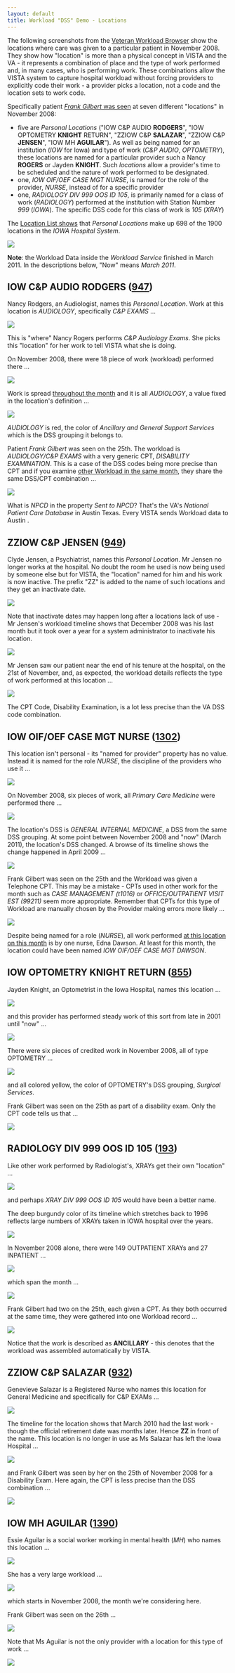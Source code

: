 ```yaml
---
layout: default
title: Workload "DSS" Demo - Locations
---
```


The following screenshots from the [Veteran Workload Browser](https://workload.vistadataproject.info) show the locations where care was given to a particular patient in November 2008. They show how "location" is more than a physical concept in VISTA and the VA - it represents a combination of place and the type of work performed and, in many cases, who is performing work. These combinations allow the VISTA system to capture hospital workload without forcing providers to explicitly code their work - a provider picks a location, not a code and the location sets to work code.

Specifically patient [_Frank Gilbert_ was seen](https://workload.vistadataproject.info/patientCalendar/workDetails/7199390/2008/10) at seven different "locations" in November 2008:
  * five are _Personal Locations_ ("IOW C&P AUDIO __RODGERS__", "IOW OPTOMETRY __KNIGHT__ RETURN", "ZZIOW C&P __SALAZAR__", "ZZIOW C&P __JENSEN__", "IOW MH __AGUILAR__"). As well as being named for an institution (_IOW_ for Iowa) and type of work (_C&P AUDIO_, _OPTOMETRY_), these locations are named for a particular provider such a Nancy __ROGERS__ or Jayden __KNIGHT__. Such _locations_ allow a provider's time to be scheduled and the nature of work performed to be designated.
  * one, _IOW OIF/OEF CASE MGT NURSE_, is named for the role of the provider, _NURSE_, instead of for a specific provider
  * one, _RADIOLOGY DIV 999 OOS ID 105_, is primarily named for a class of work (_RADIOLOGY_) performed at the institution with Station Number _999_ (_IOWA_). The specific DSS code for this class of work is _105_ (_XRAY_) 

The [Location List shows](https://workload.vistadataproject.info/locations?page=0&pageSize=20&sortBy=label&sortDir=asc&institution=-1&division=-1&stopCode=-1&creditStopCode=-1&type44=-1&isPersonal=true&excludeDeleted=false) that _Personal Locations_ make up 698 of the 1900 locations in the _IOWA Hospital System_.

![](imagesLocn/LocationPersonalList.png)

__Note__: the Workload Data inside the _Workload Service_ finished in March 2011. In the descriptions below, "Now" means _March 2011_.

## IOW C&P AUDIO RODGERS ([947](https://workload.vistadataproject.info/locationDetails/947))

Nancy Rodgers, an Audiologist, names this _Personal Location_. Work at this location is _AUDIOLOGY_, specifically
_C&P EXAMS_ ...

![](imagesLocn/Locn_IOW_CP_AUDIO_ROGERS_.png)

This is "where" Nancy Rogers performs _C&P Audiology Exams_. She picks this "location" for her work to tell VISTA what she is doing.

On November 2008, there were 18 piece of work (workload) performed there ...

![](imagesLocn/LocnIOW_CP_AUDIO_ROGERS_TIMELINE_11_08.png)

Work is spread [throughout the month](https://workload.vistadataproject.info/locationCalendar/workDetails/947/2008/10) and it is all _AUDIOLOGY_, a value fixed in the location's definition ...

![](imagesLocn/LocnIOW_CP_AUDIO_ROGERS_DETAILS.png)

_AUDIOLOGY_ is red, the color of _Ancillary and General Support Services_ which is the DSS grouping it belongs to.

Patient _Frank Gilbert_ was seen on the 25th. The workload is _AUDIOLOGY/C&P EXAMS_ with a very generic CPT, _DISABILITY EXAMINATION_. This is a case of the DSS codes being more precise than CPT and if you examine [other Workload in the same month](https://workload.vistadataproject.info/locationCalendar/workDetails/947/2008/10), they share the same DSS/CPT combination ... 

![](imagesLocn/LocnIOW_CP_AUDIO_ROGERS_DETAILS_25th.png)

What is _NPCD_ in the property _Sent to NPCD_? That's the VA's _National Patient Care Database_ in Austin Texas. Every VISTA sends Workload data to Austin
.

## ZZIOW C&P JENSEN ([949](https://workload.vistadataproject.info/locationDetails/949))

Clyde Jensen, a Psychiatrist, names this _Personal Location_. Mr Jensen no longer works at the hospital. No doubt the room he used is now being used by someone else but for VISTA, the "location" named for him and his work is now inactive. The prefix "ZZ" is added to the name of such locations and they get an inactivate date.

![](imagesLocn/LocnZZIOW_C&P_JENSENMU_.png)

Note that inactivate dates may happen long after a locations lack of use - Mr Jensen's workload timeline shows that December 2008 was his last month but it took over a year for a system administrator to inactivate his location.

![](imagesLocn/LocnZZIOW_C&P_JENSEN_TIMELINE.png)

Mr Jensen saw our patient near the end of his tenure at the hospital, on the 21st of November, and, as expected, the workload details reflects the type of work performed at this location ... 

![](imagesLocn/LocnZZIOW_C&P_JENSEN_DETAILS_21st_.png)

The CPT Code, Disability Examination, is a lot less precise than the VA DSS code combination.

## IOW OIF/OEF CASE MGT NURSE ([1302](https://workload.vistadataproject.info/locationDetails/1302))

This location isn't personal - its "named for provider" property has no value. Instead it is named for the role _NURSE_,  the discipline of the providers who use it ...

![](imagesLocn/LocnIOW_OIF_NURSE.png)

On November 2008, six pieces of work, all _Primary Care Medicine_ were performed there ...

![](imagesLocn/LocnIOW_OIF_NURSE_TIMELINE_11_08.png)

The location's DSS is _GENERAL INTERNAL MEDICINE_, a DSS from the same DSS grouping. At some point between November 2008 and "now" (March 2011), the location's DSS changed. A browse of its timeline shows the change happened in April 2009 ...

![](imagesLocn/LocnIOW_OIF_NURSE_TIMELINE_DSS_CHANGE.png)

Frank Gilbert was seen on the 25th and the Workload was given a Telephone CPT. This may be a mistake - CPTs used in other work for the month such as _CASE MANAGEMENT (t1016)_ or _OFFICE/OUTPATIENT VISIT EST (99211)_ seem more appropriate. Remember that CPTs for this type of Workload are manually chosen by the Provider making errors more likely ...

![](imagesLocn/LocnIOW_OIF_NURSE_DETAILS_25th.png)

Despite being named for a role (_NURSE_), all work performed [at this location on this month](https://workload.vistadataproject.info/locationCalendar/workDetails/1302/2008/10) is by one nurse, Edna Dawson. At least for this month, the location could have been named _IOW OIF/OEF CASE MGT DAWSON_.

## IOW OPTOMETRY KNIGHT RETURN ([855](https://workload.vistadataproject.info/locationDetails/855))

Jayden Knight, an Optometrist in the Iowa Hospital, names this location ...

![](imagesLocn/LocnIOW_OPT_KNIGHT.png)

and this provider has performed steady work of this sort from late in 2001 until "now" ...

![](imagesLocn/LocnIOW_OPT_KNIGHT_TIMELINE.png)

There were six pieces of credited work in November 2008, all of type OPTOMETRY ...

![](imagesLocn/LocnIOW_OPT_KNIGHT_DETAILS.png)

and all colored yellow, the color of OPTOMETRY's DSS grouping, _Surgical Services_.

Frank Gilbert was seen on the 25th as part of a disability exam. Only the CPT code tells us that ...

![](imagesLocn/LocnIOW_OPT_KNIGHT_DETAILS_25th.png)

## RADIOLOGY DIV 999 OOS ID 105 ([193](https://workload.vistadataproject.info/locationDetails/193))

Like other work performed by Radiologist's, XRAYs get their own "location" ...

![](imagesLocn/LocnRadiologyXRAY.png)

and perhaps _XRAY DIV 999 OOS ID 105_ would have been a better name.

The deep burgundy color of its timeline which stretches back to 1996 reflects large numbers of XRAYs taken in IOWA hospital over the years. 

![](imagesLocn/LocnRadiologyXRAY_TIMELINE.png)

In November 2008 alone, there were 149 OUTPATIENT XRAYs and 27 INPATIENT ...

![](imagesLocn/LocnRadiologyXRAY_TIMELINE_11_08.png)

which span the month ...

![](imagesLocn/LocnRadiologyXRAY_DETAILS.png)

Frank Gilbert had two on the 25th, each given a CPT. As they both occurred at the same time, they were gathered into one Workload record ...

![](imagesLocn/LocnRadiologyXRAY_DETAILS-25th.png)

Notice that the work is described as __ANCILLARY__ - this denotes that the workload was assembled automatically by VISTA.

## ZZIOW C&P SALAZAR ([932](https://workload.vistadataproject.info/locationDetails/932))

Genevieve Salazar is a Registered Nurse who names this location for General Medicine and specifically for C&P EXAMs ...

![](imagesLocn/LocnZZSalazar.png)

The timeline for the location shows that March 2010 had the last work - though the official retirement date was months later. Hence __ZZ__ in front of the name. This location is no longer in use as Ms Salazar has left the Iowa Hospital ...

![](imagesLocn/LocnZZSalazarTimeline.png)

and Frank Gilbert was seen by her on the 25th of November 2008 for a Disability Exam. Here again, the CPT is less precise than the DSS combination ...

![](imagesLocn/LocnSalazarDETAILS_25th.png)

## IOW MH AGUILAR ([1390](https://workload.vistadataproject.info/locationDetails/1390))

Essie Aguilar is a social worker working in mental health (_MH_) who names this location ...

![](imagesLocn/LocnIOWMHAGUILAR.png)

She has a very large workload ...

![](imagesLocn/LocnIOWMHAGUILAR_Timeline.png)

which starts in November 2008, the month we're considering here.

Frank Gilbert was seen on the 26th ...

![](imagesLocn/LocnIOWMHAGUILAR_Details_26.png)

Note that Ms Aguilar is not the only provider with a location for this type of work ...

![](imagesLocn/Location-MHINTGRTDCARE-PERSONAL.png)
